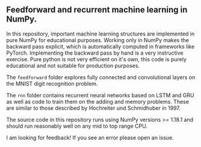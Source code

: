 Feedforward and recurrent machine learning in NumPy.
-----------------------------------------------------

In this repository, important machine learning structures are implemented 
in pure NumPy for educational purposes. Working only in NumPy makes the backward
pass explicit, which is automatically computed in frameworks like PyTorch.
Implementing the backward pass by hand is a very instructive exercise.
Pure python is not very efficient on it's own, this code is purely educational
and not suitable for production purposes.

The ```feedforward``` folder explores fully connected and convolutional
layers on the MNIST digit recognition problem.

The ```rnn``` folder contains recurrent neural networks based on LSTM and
GRU as well as code to train them on the adding and memory problems. These are similar
to those described by Hochreiter und Schmidhuber in 1997.

The source code in this repository runs using NumPy versions >= 1.18.1
and should run reasonably well on any mid to top range CPU.

I am looking for feedback! If you see an error please open an issue.
